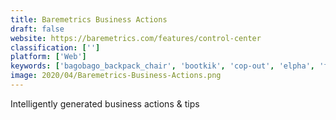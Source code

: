 ```yaml
---
title: Baremetrics Business Actions
draft: false 
website: https://baremetrics.com/features/control-center
classification: ['']
platform: ['Web']
keywords: ['bagobago_backpack_chair', 'bootkik', 'cop-out', 'elpha', 'founderfox', 'hireher', 'index.co', 'insights.vc', 'medium_api', 'mentorly', 'morning_reader_mobile', 'public_design_vault', 'quoteplay', 'realifex', 'skimfeed', 'socialearth', 'startup_stash', 'wheelys_dreams', 'wysa', 'esolidar']
image: 2020/04/Baremetrics-Business-Actions.png
---
```

Intelligently generated business actions & tips